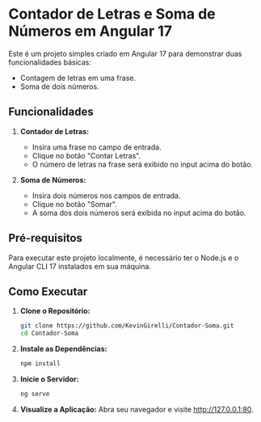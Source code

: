 # Contador de Letras e Soma de Números em Angular 17

Este é um projeto simples criado em Angular 17 para demonstrar duas funcionalidades básicas:
- Contagem de letras em uma frase.
- Soma de dois números.

## Funcionalidades

1. **Contador de Letras:**
   - Insira uma frase no campo de entrada.
   - Clique no botão "Contar Letras".
   - O número de letras na frase será exibido no input acima do botão.

2. **Soma de Números:**
   - Insira dois números nos campos de entrada.
   - Clique no botão "Somar".
   - A soma dos dois números será exibida no input acima do botão.

## Pré-requisitos

Para executar este projeto localmente, é necessário ter o Node.js e o Angular CLI 17 instalados em sua máquina.

## Como Executar

1. **Clone o Repositório:**

   ```bash
   git clone https://github.com/KevinGirelli/Contador-Soma.git
   cd Contador-Soma

2. **Instale as Dependências:**
   ```bash
   npm install

2. **Inicie o Servidor:**
   ```bash
   ng serve

4. **Visualize a Aplicação:**
   Abra seu navegador e visite http://127.0.0.1:80.

